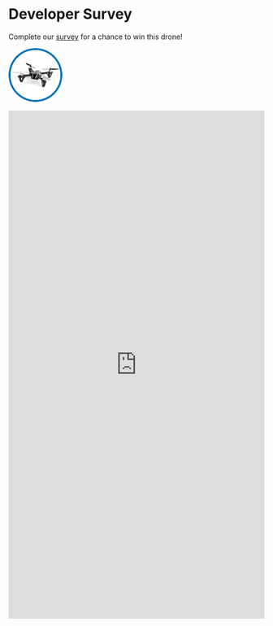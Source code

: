# Developer Survey

Complete our [survey](https://goo.gl/forms/LHHIDAxo0PjmuOvz2) for a chance to win this drone!

![](/assets/the-drone_ghiomm.png)
<iframe height='1000px' scrolling='no' title='dVdVdo' src='https://goo.gl/forms/LHHIDAxo0PjmuOvz2' frameborder='no' allowtransparency='true' allowfullscreen='true' style='width: 100%;'>
[Survey](https://goo.gl/forms/LHHIDAxo0PjmuOvz2)
</iframe>









